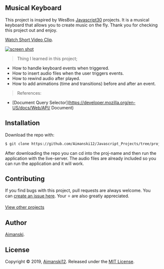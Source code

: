 ## Musical Keyboard

This project is inspired by WesBos [Javascript30](https://javascript30.com/) projects. It is a musical keyboard that allows you to create music on the fly. Thank you for checking this project out and enjoy. 

[Watch Short Video Clip](https://www.youtube.com/watch?v=RHSBdVFhjZs&feature=youtu.be).

<div float="left">
  <a href="https://www.youtube.com/watch?v=RHSBdVFhjZs&feature=youtu.be">
    <img src="https://user-images.githubusercontent.com/32781697/57206082-c56cfb80-6f88-11e9-8d76-a94aef05d1f2.gif" alt="screen shot">
  </a>
</div>

> Thing I learned in this project;
  * How to handle keyboard events when triggered.
  * How to insert audio files when the user triggers events.
  * How to rewind audio after played. 
  * How to add animations (time and transitions) before and after an event.

> References:
  * [Document Query Selector](https://developer.mozilla.org/en-US/docs/Web/API/
  Document)

## Installation

Download the repo with:

```bash
$ git clone https://github.com/Aimanski12/Javascript_Projects/tree/proj01 proj-name
```

After downloading the repo you can cd into the proj-name and then run the application with the live-server. The audio files are already included so you can run the application and it will work. 

## Contributing

If you find bugs with this project, pull requests are always welcome. You can [create an issue here](https://github.com/Aimanski12/MyReactNativeProjects/issues/new).
Your :star: are also greatly appreciated.

[View other projects](https://github.com/Aimanski12/MyReactNativeProjects)

## Author

[Aimanski](https://github.com/Aimanski12).

## License 

Copyright © 2019, [Aimanski12](https://github.com/Aimanski12).
Released under the [MIT License](LICENSE).


